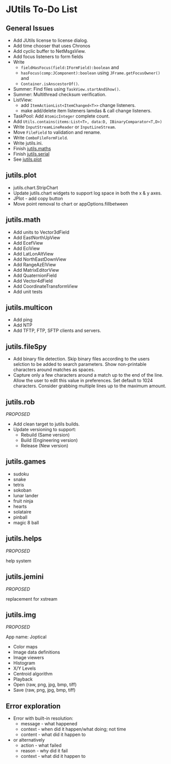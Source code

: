 # JUtils To-Do List

## General Issues

- Add JUtils license to license dialog.
- Add time chooser that uses Chronos
- Add cyclic buffer to NetMsgsView.
- Add focus listeners to form fields
- Write 
  - `fieldHasFocus(field:IFormField):boolean` and 
  - `hasFocus(comp:JComponent):boolean` using `JFrame.getFocusOwner()` and 
  - `Container.isAnscestorOf()`.
- Summer: Find files using `TaskView.startAndShow()`.
- Summer: Multithread checksum verification.
- ListView:
  - add `ItemActionList<ItemChanged<T>>` change listeners.
  - make add/delete item listeners lamdas & call change listeners.
- TaskPool: Add `AtomicInteger` complete count.
- Add `Utils.contains(items:List<T>, data:D, IBinaryComparator<T,D>)`
- Write `InputStreamLineReader` or `InputLineStream`.
- Move `FileField` to validation and rename.
- Write `ComboFileFormField`.
- Write jutils.ini.
- Finish [jutils.maths](./jutils.math/jumath.md)
- Finish [jutils.serial](./jutils.serial/juserial.md)
- See [jutils.plot](./jutils.plot/juplot.md)

## jutils.plot

- jutils.chart.StripChart
- Update jutils.chart widgets to support log space in both the x & y axes.
- JPlot - add copy button
- Move point removal to chart or appOptions.fillbetween

## jutils.math

- Add units to Vector3dField
- Add EastNorthUpView
- Add EcefView
- Add EciView
- Add LatLonAltView
- Add NorthEastDownView
- Add RangeAzElView
- Add MatrixEditorView
- Add QuaternionField
- Add Vector4dField
- Add CoordinateTransformView
- Add unit tests

## jutils.multicon

- Add ping
- Add NTP
- Add TFTP, FTP, SFTP clients and servers.

## jutils.fileSpy

- Add binary file detection. Skip binary files according to the users selction to be added to search parameters. Show non-printable characters around matches as spaces.
- Capture only a few characters around a match up to the end of the line. Allow the user to edit this value in preferences. Set default to 1024 characters. Consider grabbing multiple lines up to the maximum amount.

## jutils.rob
*PROPOSED*

- Add clean target to jutils builds.
- Update versioning to support:
  - Rebuild (Same version)
  - Build (Engineering version)
  - Release (New version)

## jutils.games

- sudoku
- snake
- tetris
- sokoban
- lunar lander
- fruit ninja
- hearts
- solataire
- pinball
- magic 8 ball

## jutils.helps
*PROPOSED*

help system

## jutils.jemini
*PROPOSED*

replacement for xstream

## jutils.img
*PROPOSED*

App name: Joptical

- Color maps
- Image data definitions
- Image viewers
- Histogram
- X/Y Levels
- Centroid algorithm
- Playback
- Open (raw, png, jpg, bmp, tiff)
- Save (raw, png, jpg, bmp, tiff)

## Error exploration

- Error with built-in resolution:
  - message - what happened
  - context - when did it happen/what doing; not time
  - content - what did it happen to
- or alternatively
  - action - what failed
  - reason - why did it fail
  - context - what did it happen to
